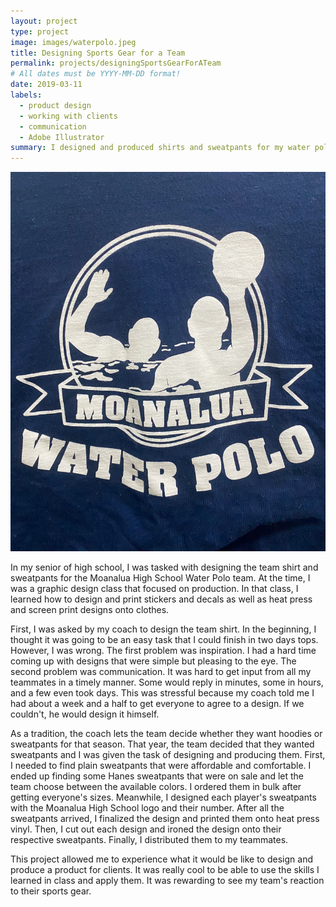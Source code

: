 ```yaml
---
layout: project
type: project
image: images/waterpolo.jpeg
title: Designing Sports Gear for a Team
permalink: projects/designingSportsGearForATeam
# All dates must be YYYY-MM-DD format!
date: 2019-03-11
labels:
  - product design
  - working with clients
  - communication
  - Adobe Illustrator
summary: I designed and produced shirts and sweatpants for my water polo team in high school.
---
```


<div class="ui small rounded images">
  <img class="ui image" src="../images/waterpolo.jpeg">
</div>

In my senior of high school, I was tasked with designing the team shirt and sweatpants for the Moanalua High School Water Polo team. At the time, I was a graphic design class that focused on production. In that class, I learned how to design and print stickers and decals as well as heat press and screen print designs onto clothes. 

First, I was asked by my coach to design the team shirt. In the beginning, I thought it was going to be an easy task that I could finish in two days tops. However, I was wrong. The first problem was inspiration. I had a hard time coming up with designs that were simple but pleasing to the eye. The second problem was communication. It was hard to get input from all my teammates in a timely manner. Some would reply in minutes, some in hours, and a few even took days. This was stressful because my coach told me I had about a week and a half to get everyone to agree to a design. If we couldn't, he would design it himself. 

As a tradition, the coach lets the team decide whether they want hoodies or sweatpants for that season. That year, the team decided that they wanted sweatpants and I was given the task of designing and producing them. First, I needed to find plain sweatpants that were affordable and comfortable. I ended up finding some Hanes sweatpants that were on sale and let the team choose between the available colors. I ordered them in bulk after getting everyone's sizes. Meanwhile, I designed each player's sweatpants with the Moanalua High School logo and their number. After all the sweatpants arrived, I finalized the design and printed them onto heat press vinyl. Then, I cut out each design and ironed the design onto their respective sweatpants. Finally, I distributed them to my teammates.

This project allowed me to experience what it would be like to design and produce a product for clients. It was really cool to be able to use the skills I learned in class and apply them. It was rewarding to see my team's reaction to their sports gear. 



